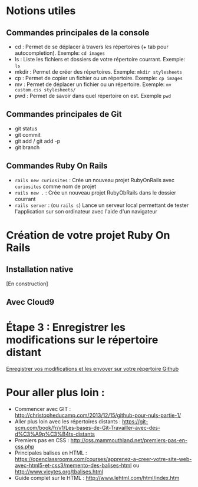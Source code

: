 # Notions utiles

## Commandes principales de la console

- cd : Permet de se déplacer à travers les répertoires (+ tab pour autocompletion). Exemple: ``` cd images ```
- ls : Liste les fichiers et dossiers de votre répertoire courrant. Exemple: ``` ls ```
- mkdir : Permet de créer des répertoires. Exemple: ``` mkdir stylesheets ```
- cp : Permet de copier un fichier ou un répertoire. Exemple: ``` cp images ```
- mv : Permet de déplacer un fichier ou un répertoire. Exemple: ``` mv custom.css stylesheets/ ```
- pwd : Permet de savoir dans quel répertoire on est. Exemple ``` pwd ```

## Commandes principales de Git

- git status
- git commit
- git add / git add -p
- git branch

## Commandes Ruby On Rails

- ```rails new curiosites``` : Crée un nouveau projet RubyOnRails avec ```curiosites``` comme nom de projet
- ```rails new .``` : Crée un nouveau projet RubyObRails dans le dossier courrant
- ```rails server``` : (ou ```rails s```) Lance un serveur local permettant de tester l'application sur son ordinateur avec l'aide d'un navigateur

# Création de votre projet Ruby On Rails

## Installation native

[En construction]

## Avec Cloud9


# Étape 3 : Enregistrer les modifications sur le répertoire distant

[Enregistrer vos modifications et les envoyer sur votre répertoire Github](https://women-on-rails.github.io/guide/push_project)


# Pour aller plus loin :
- Commencer avec GIT : http://christopheducamp.com/2013/12/15/github-pour-nuls-partie-1/
- Aller plus loin avec les répertoires distants : https://git-scm.com/book/fr/v1/Les-bases-de-Git-Travailler-avec-des-d%C3%A9p%C3%B4ts-distants
- Premiers pas en CSS : http://css.mammouthland.net/premiers-pas-en-css.php
- Principales balises en HTML : https://openclassrooms.com/courses/apprenez-a-creer-votre-site-web-avec-html5-et-css3/memento-des-balises-html ou http://www.vieytes.org/tbalises.html
- Guide complet sur le HTML : http://www.lehtml.com/html/index.htm